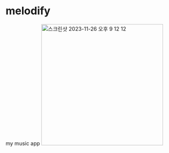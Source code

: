 # melodify

my music app
<img width="327" alt="스크린샷 2023-11-26 오후 9 12 12" src="https://github.com/dongyoung-tech/MelodifyApp/assets/66237519/65fe1a95-a2cb-43b0-80e8-8482bc978055">

